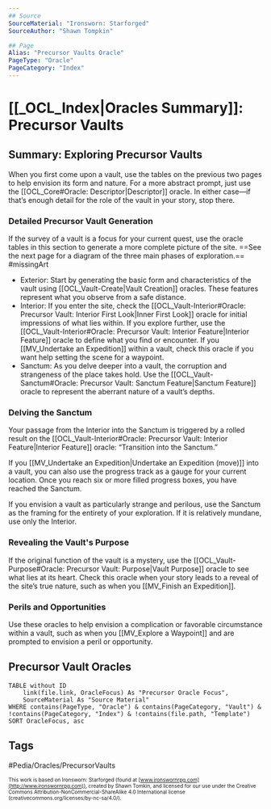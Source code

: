 ```yaml
---
## Source
SourceMaterial: "Ironsworn: Starforged"
SourceAuthor: "Shawn Tompkin"

## Page
Alias: "Precursor Vaults Oracle"
PageType: "Oracle"
PageCategory: "Index"
---
```

# [[_OCL_Index|Oracles Summary]]: Precursor Vaults
## Summary: Exploring Precursor Vaults
When you first come upon a vault, use the tables on the previous two pages to help envision its form and nature. For a more abstract prompt, just use the [[OCL_Core#Oracle: Descriptor|Descriptor]] oracle. In either case—if that’s enough detail for the role of the vault in your story, stop there. 

### Detailed Precursor Vault Generation
If the survey of a vault is a focus for your current quest, use the oracle tables in this section to generate a more complete picture of the site. ==See the next page for a diagram of the three main phases of exploration.== #missingArt 
 - Exterior: Start by generating the basic form and characteristics of the vault using [[OCL_Vault-Create|Vault Creation]] oracles. These features represent what you observe from a safe distance. 
 - Interior: If you enter the site, check the [[OCL_Vault-Interior#Oracle: Precursor Vault: Interior First Look|Inner First Look]] oracle for initial impressions of what lies within. If you explore further, use the [[OCL_Vault-Interior#Oracle: Precursor Vault: Interior Feature|Interior Feature]] oracle to define what you find or encounter. If you [[MV_Undertake an Expedition]] within a vault, check this oracle if you want help setting the scene for a waypoint. 
 - Sanctum: As you delve deeper into a vault, the corruption and strangeness of the place takes hold. Use the [[OCL_Vault-Sanctum#Oracle: Precursor Vault: Sanctum Feature|Sanctum Feature]] oracle to represent the aberrant nature of a vault’s depths. 

### Delving the Sanctum
Your passage from the Interior into the Sanctum is triggered by a rolled result on the [[OCL_Vault-Interior#Oracle: Precursor Vault: Interior Feature|Interior Feature]] oracle: “Transition into the Sanctum.”

If you [[MV_Undertake an Expedition|Undertake an Expedition (move)]] into a vault, you can also use the progress track as a gauge for your current location. Once you reach six or more filled progress boxes, you have reached the Sanctum.

If you envision a vault as particularly strange and perilous, use the Sanctum as the framing for the entirety of your exploration. If it is relatively mundane, use only the Interior.

### Revealing the Vault's Purpose
If the original function of the vault is a mystery, use the [[OCL_Vault-Purpose#Oracle: Precursor Vault: Purpose|Vault Purpose]] oracle to see what lies at its heart. Check this oracle when your story leads to a reveal of the site’s true nature, such as when you [[MV_Finish an Expedition]].

### Perils and Opportunities
Use these oracles to help envision a complication or favorable circumstance within a vault, such as when you [[MV_Explore a Waypoint]] and are prompted to envision a peril or opportunity.

## Precursor Vault Oracles

```dataview
TABLE without ID
	link(file.link, OracleFocus) As "Precursor Oracle Focus",
	SourceMaterial As "Source Material"
WHERE contains(PageType, "Oracle") & contains(PageCategory, "Vault") & !contains(PageCategory, "Index") & !contains(file.path, "Template")
SORT OracleFocus, asc
```

## Tags
#Pedia/Oracles/PrecursorVaults

<font size=-2>This work is based on Ironsworn: Starforged (found at [www.ironswornrpg.com](http://www.ironswornrpg.com)), created by Shawn Tomkin, and licensed for our use under the Creative Commons Attribution-NonCommercial-ShareAlike 4.0 International license  (creativecommons.org/licenses/by-nc-sa/4.0/).</font>